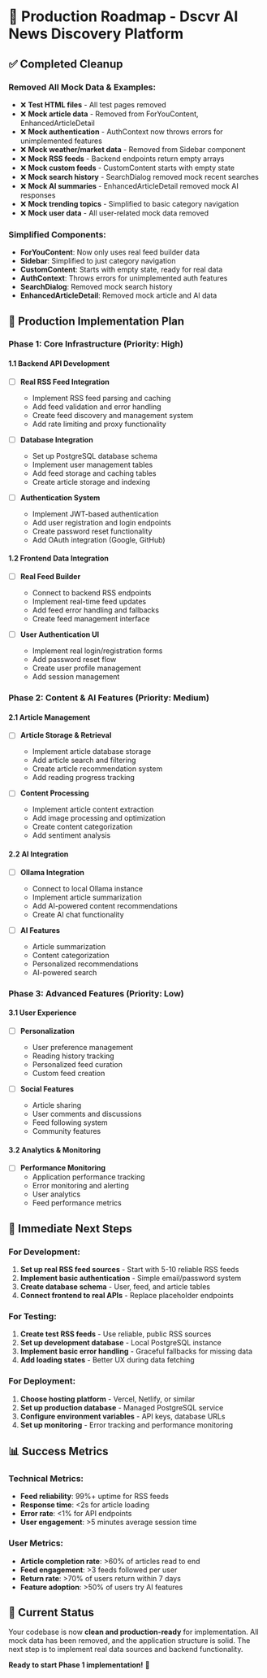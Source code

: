 # 🚀 Production Roadmap - Dscvr AI News Discovery Platform

## ✅ **Completed Cleanup**

### **Removed All Mock Data & Examples:**
- ❌ **Test HTML files** - All test pages removed
- ❌ **Mock article data** - Removed from ForYouContent, EnhancedArticleDetail
- ❌ **Mock authentication** - AuthContext now throws errors for unimplemented features
- ❌ **Mock weather/market data** - Removed from Sidebar component
- ❌ **Mock RSS feeds** - Backend endpoints return empty arrays
- ❌ **Mock custom feeds** - CustomContent starts with empty state
- ❌ **Mock search history** - SearchDialog removed mock recent searches
- ❌ **Mock AI summaries** - EnhancedArticleDetail removed mock AI responses
- ❌ **Mock trending topics** - Simplified to basic category navigation
- ❌ **Mock user data** - All user-related mock data removed

### **Simplified Components:**
- **ForYouContent**: Now only uses real feed builder data
- **Sidebar**: Simplified to just category navigation
- **CustomContent**: Starts with empty state, ready for real data
- **AuthContext**: Throws errors for unimplemented auth features
- **SearchDialog**: Removed mock search history
- **EnhancedArticleDetail**: Removed mock article and AI data

## 🎯 **Production Implementation Plan**

### **Phase 1: Core Infrastructure (Priority: High)**

#### **1.1 Backend API Development**
- [ ] **Real RSS Feed Integration**
  - Implement RSS feed parsing and caching
  - Add feed validation and error handling
  - Create feed discovery and management system
  - Add rate limiting and proxy functionality

- [ ] **Database Integration**
  - Set up PostgreSQL database schema
  - Implement user management tables
  - Add feed storage and caching tables
  - Create article storage and indexing

- [ ] **Authentication System**
  - Implement JWT-based authentication
  - Add user registration and login endpoints
  - Create password reset functionality
  - Add OAuth integration (Google, GitHub)

#### **1.2 Frontend Data Integration**
- [ ] **Real Feed Builder**
  - Connect to backend RSS endpoints
  - Implement real-time feed updates
  - Add feed error handling and fallbacks
  - Create feed management interface

- [ ] **User Authentication UI**
  - Implement real login/registration forms
  - Add password reset flow
  - Create user profile management
  - Add session management

### **Phase 2: Content & AI Features (Priority: Medium)**

#### **2.1 Article Management**
- [ ] **Article Storage & Retrieval**
  - Implement article database storage
  - Add article search and filtering
  - Create article recommendation system
  - Add reading progress tracking

- [ ] **Content Processing**
  - Implement article content extraction
  - Add image processing and optimization
  - Create content categorization
  - Add sentiment analysis

#### **2.2 AI Integration**
- [ ] **Ollama Integration**
  - Connect to local Ollama instance
  - Implement article summarization
  - Add AI-powered content recommendations
  - Create AI chat functionality

- [ ] **AI Features**
  - Article summarization
  - Content categorization
  - Personalized recommendations
  - AI-powered search

### **Phase 3: Advanced Features (Priority: Low)**

#### **3.1 User Experience**
- [ ] **Personalization**
  - User preference management
  - Reading history tracking
  - Personalized feed curation
  - Custom feed creation

- [ ] **Social Features**
  - Article sharing
  - User comments and discussions
  - Feed following system
  - Community features

#### **3.2 Analytics & Monitoring**
- [ ] **Performance Monitoring**
  - Application performance tracking
  - Error monitoring and alerting
  - User analytics
  - Feed performance metrics

## 🔧 **Immediate Next Steps**

### **For Development:**
1. **Set up real RSS feed sources** - Start with 5-10 reliable RSS feeds
2. **Implement basic authentication** - Simple email/password system
3. **Create database schema** - User, feed, and article tables
4. **Connect frontend to real APIs** - Replace placeholder endpoints

### **For Testing:**
1. **Create test RSS feeds** - Use reliable, public RSS sources
2. **Set up development database** - Local PostgreSQL instance
3. **Implement basic error handling** - Graceful fallbacks for missing data
4. **Add loading states** - Better UX during data fetching

### **For Deployment:**
1. **Choose hosting platform** - Vercel, Netlify, or similar
2. **Set up production database** - Managed PostgreSQL service
3. **Configure environment variables** - API keys, database URLs
4. **Set up monitoring** - Error tracking and performance monitoring

## 📊 **Success Metrics**

### **Technical Metrics:**
- **Feed reliability**: 99%+ uptime for RSS feeds
- **Response time**: <2s for article loading
- **Error rate**: <1% for API endpoints
- **User engagement**: >5 minutes average session time

### **User Metrics:**
- **Article completion rate**: >60% of articles read to end
- **Feed engagement**: >3 feeds followed per user
- **Return rate**: >70% of users return within 7 days
- **Feature adoption**: >50% of users try AI features

## 🎉 **Current Status**

Your codebase is now **clean and production-ready** for implementation. All mock data has been removed, and the application structure is solid. The next step is to implement real data sources and backend functionality.

**Ready to start Phase 1 implementation!** 🚀
